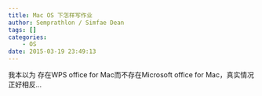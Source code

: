 ```yaml
---
title: Mac OS 下怎样写作业
author: Semprathlon / Simfae Dean
tags: []
categories:
	- OS
date: 2015-03-19 23:49:13
---
```

<p>我本以为 存在WPS office for Mac而不存在Microsoft office for Mac，真实情况正好相反...</p>